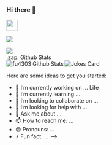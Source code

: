 ### Hi there 👋

<img src="https://github.com/TheDudeThatCode/TheDudeThatCode/blob/master/Assets/Hi.gif" width="29px">

![](https://camo.githubusercontent.com/992babdffd8c74a1502de375fbdf7e4d54773242/68747470733a2f2f6d656469612e67697068792e636f6d2f6d656469612f53576f536b4e36447854737a71494b4571762f67697068792e676966)

<!--
**fu4303/fu4303** is a ✨ _special_ ✨ repository because its `README.md` (this file) appears on your GitHub profile.

[![Ashutosh's github activity graph](https://activity-graph.herokuapp.com/graph?username=fu4303)](https://github.com/ashutosh00710/github-readme-activity-graph)

<a href="https://github.com/Ashutosh00710/github-readme-activity-graph">
 <img src="https://activity-graph.herokuapp.com/graph?username=fu4303&theme=rogue&area=true" width="100%">
</a>

[![Anurag's GitHub stats](https://github-readme-stats.vercel.app/api?username=fu4303)](https://github.com/anuraghazra/github-readme-stats)

<a href="https://github.com/Ashutosh00710/github-readme-activity-graph">
 <img src="https://github-readme-stats.vercel.app/api/pin/fu4303&repo=github-readme-activity-graph&theme=vue-dark">
</a>

<a href="https://github.com/anuraghazra/github-readme-stats">
  <!-- Change the `github-readme-stats.anuraghazra1.vercel.app` to `github-readme-stats.vercel.app`  -->
  <img align="center" src="https://github-readme-stats.anuraghazra1.vercel.app/api/top-langs/?username=fu4303&layout=compact&theme=material-palenight" />
</a>


<summary>:zap: Github Stats</summary>

<img align="left" alt="fu4303 Github Stats" src="https://github-readme-stats.codestackr.vercel.app/api?username=fu4303&show_icons=true&hide_border=true" />


<!-- HTML -->
<img src="https://readme-jokes.vercel.app/api" alt="Jokes Card" />

<!--
<code><img height="25" src="https://raw.githubusercontent.com/github/explore/80688e429a7d4ef2fca1e82350fe8e3517d3494d/topics/sass/sass.png" alt="sass"></code>
-->

Here are some ideas to get you started:

- 🔭 I’m currently working on ... Life
- 🌱 I’m currently learning ...
- 👯 I’m looking to collaborate on ...
- 🤔 I’m looking for help with ...
- 💬 Ask me about ...
- 📫 How to reach me: ...
- 😄 Pronouns: ...
- ⚡ Fun fact: ...
-->



